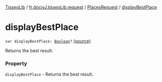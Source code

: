 [TisseoLib](../../index.md) / [fr.docjyJ.tisseoLib.request](../index.md) / [PlacesRequest](index.md) / [displayBestPlace](./display-best-place.md)

# displayBestPlace

`var displayBestPlace: `[`Boolean`](https://kotlinlang.org/api/latest/jvm/stdlib/kotlin/-boolean/index.html)`?` [(source)](https://github.com/docjyj/tisseoLib/tree/master/src/main/kotlin/fr/docjyJ/tisseoLib/request/PlacesRequest.kt#L55)

Returns the best result.

### Property

`displayBestPlace` - Returns the best result.